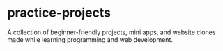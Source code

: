 # practice-projects
A collection of beginner-friendly projects, mini apps, and website clones made while learning programming and web development.
